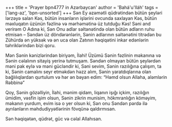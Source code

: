 +++
title = 'Prayer bpn4777 in Azərbaycan'
author = 'Bahá'u'lláh'
tags = ['lang-az', 'bpn-unsorted']
+++
Sən Ey əzəmətli qüdrətindən bütün şeyləri lərzəyə salan Kəs, bütün insanların işlərini ovcunda saxlayan Kəs, bütün məxluqatın üzünün fəzlinə və mərhəmətinə üz tutduğu Kəs! Səni and verirəm O Adına ki, Sən Onu adlar səltənətində olan bütün adların ruhu etmisən – Səndən üz döndərənlərin, Sənin adlarının səltənətini titrədən bu Zühürda ən yüksək və ən uca olan Zatının həqiqətini inkar edənlərin təhriklərindən bizi qoru.

Mən Sənin kənizlərindən biriyəm, İlahi! Üzümü Sənin fəzlinin məkanına və Sənin cəlalının sitayiş yerinə tutmuşam. Səndən olmayan bütün şeylərdən məni pak eylə və məni gücləndir ki, Səni sevim, Sənin razılığına çalışım, ta ki, Sənin camalını seyr etməkdən həzz alım, Sənin yaratdıqlarına olan bağlılıqlardan qurtulum və hər ən bəyan edim: “Həmd olsun Allaha, aləmlərin Rəbbinə”

Qoy, Sənin gözəlliyin, İlahi, mənim qidam, liqanın işığı içkim, razılığın ümidim, vəsfin işim olsun, Sənin zikrin munisim, hökmranlığın köməyim, məkanın yurdum, evim isə o yer olsun ki, Sən onu Səndən pərdə ilə ayrılanların məhdudiyyətlərinin fövqünə qaldırmısan.

Sən həqiqətən, qüdrət, güc və cəlal Allahısan.
